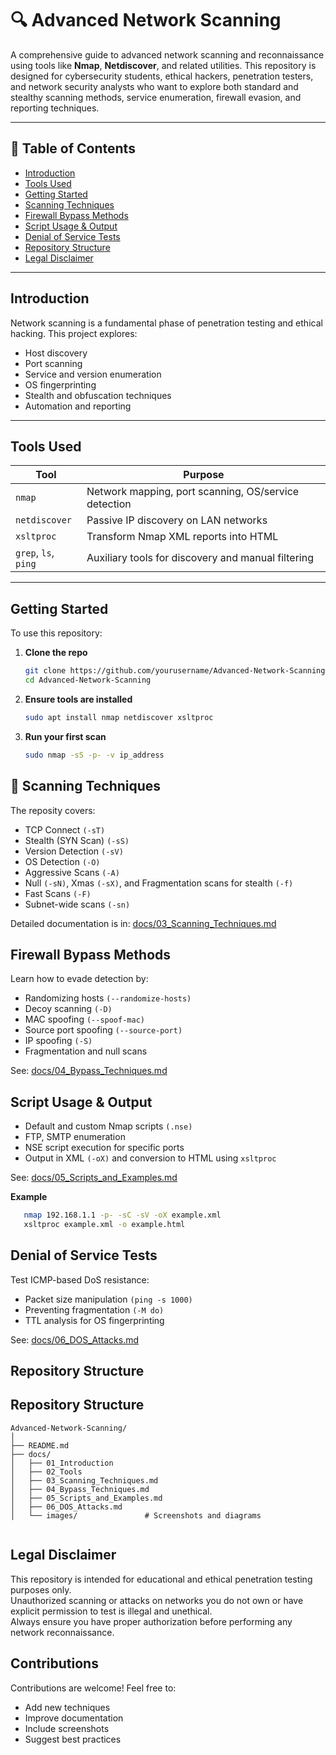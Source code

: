 # 🔍 Advanced Network Scanning

A comprehensive guide to advanced network scanning and reconnaissance using tools like **Nmap**, **Netdiscover**, and related utilities. This repository is designed for cybersecurity students, ethical hackers, penetration testers, and network security analysts who want to explore both standard and stealthy scanning methods, service enumeration, firewall evasion, and reporting techniques.

---

## 📑 Table of Contents

- [Introduction](#-introduction)
- [Tools Used](#️-tools-used)
- [Getting Started](#-getting-started)
- [Scanning Techniques](#-scanning-techniques)
- [Firewall Bypass Methods](#-firewall-bypass-methods)
- [Script Usage & Output](#-script-usage--output)
- [Denial of Service Tests](#-denial-of-service-tests)
- [Repository Structure](#-repository-structure)
- [Legal Disclaimer](#️-legal-disclaimer)

---

## Introduction

Network scanning is a fundamental phase of penetration testing and ethical hacking. This project explores:
- Host discovery
- Port scanning
- Service and version enumeration
- OS fingerprinting
- Stealth and obfuscation techniques
- Automation and reporting

---

## Tools Used

| Tool        | Purpose                                 |
|-------------|------------------------------------------|
| `nmap`      | Network mapping, port scanning, OS/service detection |
| `netdiscover` | Passive IP discovery on LAN networks    |
| `xsltproc`  | Transform Nmap XML reports into HTML     |
| `grep`, `ls`, `ping` | Auxiliary tools for discovery and manual filtering |

---

##  Getting Started

To use this repository:

1. **Clone the repo**
   ```bash
   git clone https://github.com/yourusername/Advanced-Network-Scanning.git
   cd Advanced-Network-Scanning

2. **Ensure tools are installed**
   ```bash
   sudo apt install nmap netdiscover xsltproc
   
3. **Run your first scan**
   ```bash
   sudo nmap -sS -p- -v ip_address

## 🔧 Scanning Techniques
The reposity covers:
- TCP Connect `(-sT)`
- Stealth (SYN Scan) `(-sS)`
- Version Detection `(-sV)`
- OS Detection `(-O)`
- Aggressive Scans `(-A)`
- Null `(-sN)`, Xmas `(-sX)`, and Fragmentation scans for stealth `(-f)`
- Fast Scans `(-F)`
- Subnet-wide scans `(-sn)`

Detailed documentation is in:
 [docs/03_Scanning_Techniques.md](docs/03_Scanning_Techniques.md)


##  Firewall Bypass Methods
Learn how to evade detection by:

-   Randomizing hosts `(--randomize-hosts)`
-    Decoy scanning `(-D)`
-    MAC spoofing `(--spoof-mac)`
-    Source port spoofing `(--source-port)`
-    IP spoofing `(-S)`
-    Fragmentation and null scans

See:
 [docs/04_Bypass_Techniques.md](docs/04_Bypass_Techniques.md)

##  Script Usage & Output

- Default and custom Nmap scripts `(.nse)`
- FTP, SMTP enumeration
- NSE script execution for specific ports
- Output in XML `(-oX)` and conversion to HTML using `xsltproc`

See:
 [docs/05_Scripts_and_Examples.md](docs/05_Scripts_and_Examples.md)

**Example**
```bash
   nmap 192.168.1.1 -p- -sC -sV -oX example.xml
   xsltproc example.xml -o example.html
```

##  Denial of Service Tests
Test ICMP-based DoS resistance:
- Packet size manipulation `(ping -s 1000)`
- Preventing fragmentation `(-M do)`
- TTL analysis for OS fingerprinting

See:
 [docs/06_DOS_Attacks.md](docs/06_Dos_and_Attacks.md)

##  Repository Structure

## Repository Structure

```plaintext
Advanced-Network-Scanning/
│
├── README.md
├── docs/
│   ├── 01_Introduction
│   ├── 02_Tools
│   ├── 03_Scanning_Techniques.md
│   ├── 04_Bypass_Techniques.md
│   ├── 05_Scripts_and_Examples.md
│   ├── 06_DOS_Attacks.md
│   └── images/               # Screenshots and diagrams


```
##  Legal Disclaimer

This repository is intended for educational and ethical penetration testing purposes only.  
Unauthorized scanning or attacks on networks you do not own or have explicit permission to test is illegal and unethical.  
Always ensure you have proper authorization before performing any network reconnaissance.

##  **Contributions**  
Contributions are welcome! Feel free to:  
- Add new techniques  
- Improve documentation  
- Include screenshots  
- Suggest best practices

